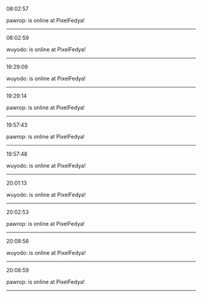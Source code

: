 08:02:57

pawrop: is online at PixelFedya!

---

08:02:59

wuyodo: is online at PixelFedya!

---

19:29:09

wuyodo: is online at PixelFedya!

---

19:29:14

pawrop: is online at PixelFedya!

---

19:57:43

pawrop: is online at PixelFedya!

---

19:57:48

wuyodo: is online at PixelFedya!

---

20:01:13

wuyodo: is online at PixelFedya!

---

20:02:53

pawrop: is online at PixelFedya!

---

20:08:56

wuyodo: is online at PixelFedya!

---

20:08:59

pawrop: is online at PixelFedya!

---

